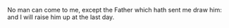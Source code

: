 No man can come to me, except the Father which hath sent me draw him: and I will raise him up at the last day.
